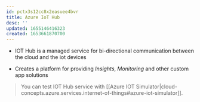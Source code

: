 ```yaml
---
id: pctx3s12cc8x2easuee4bvr
title: Azure IoT Hub
desc: ''
updated: 1655146416323
created: 1653661870700
---
```


* IOT Hub is a managed service for bi-directional communication between the cloud and the iot devices

* Creates a platform for providing *Insights*, *Monitoring* and other custom app solutions


> You can test IOT Hub service with [[Azure IOT Simulator|cloud-concepts.azure.services.internet-of-things#azure-iot-simulator]].
